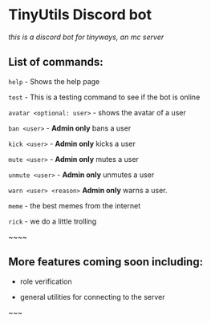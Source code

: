 # TinyUtils Discord bot
*this is a discord bot for tinyways, an mc server*

## List of commands:
`help` - Shows the help page

`test` - This is a testing command to see if the bot is online

`avatar <optional: user>` - shows the avatar of a user

`ban <user>` - **Admin only** bans a user

`kick <user>` - **Admin only** kicks a user 

`mute <user>` - **Admin only** mutes a user

`unmute <user>` - **Admin only** unmutes a user

`warn <user> <reason>` **Admin only** warns a user.

`meme` - the best memes from the internet

`rick` - we do a little trolling

~\~\~\~
## More features coming soon including:

- role verification

- general utilities for connecting to the server

\~\~\~

